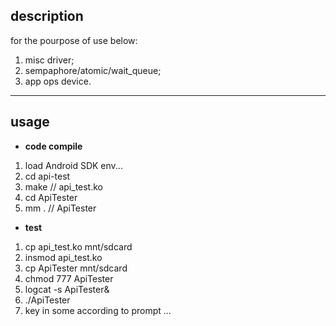## description ##

for the pourpose of use below:
1. misc driver;
2. sempaphore/atomic/wait_queue;
3. app ops device.

-----------------------------------
## usage ##

* **code compile**

1. load Android SDK env...
2. cd api-test
3. make // api_test.ko
4. cd ApiTester
5. mm . // ApiTester

* **test**
1. cp api_test.ko mnt/sdcard
3. insmod api_test.ko
3. cp ApiTester mnt/sdcard
4. chmod 777 ApiTester
5. logcat -s ApiTester&
6. ./ApiTester
7. key in some according to prompt ...

